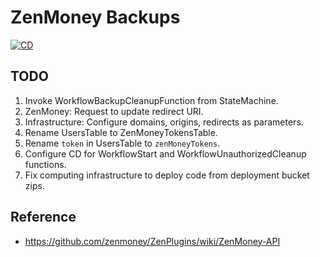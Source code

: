 # ZenMoney Backups

[![CD](https://github.com/loginov-rocks/ZenMoney-Backups/actions/workflows/cd.yml/badge.svg)](https://github.com/loginov-rocks/ZenMoney-Backups/actions/workflows/cd.yml)

## TODO

1. Invoke WorkflowBackupCleanupFunction from StateMachine.
2. ZenMoney: Request to update redirect URI.
3. Infrastructure: Configure domains, origins, redirects as parameters.
4. Rename UsersTable to ZenMoneyTokensTable.
5. Rename `token` in UsersTable to `zenMoneyTokens`.
6. Configure CD for WorkflowStart and WorkflowUnauthorizedCleanup functions.
7. Fix computing infrastructure to deploy code from deployment bucket zips.

## Reference

* https://github.com/zenmoney/ZenPlugins/wiki/ZenMoney-API
